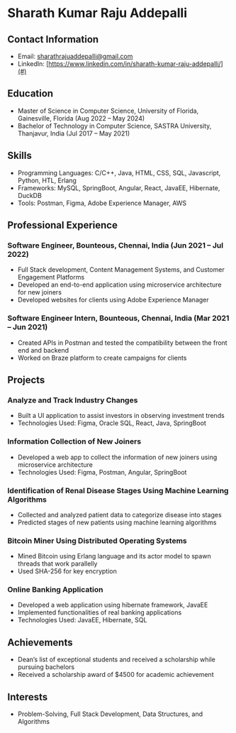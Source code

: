 # Sharath Kumar Raju Addepalli

## Contact Information
- Email: sharathrajuaddepalli@gmail.com
- LinkedIn: [https://www.linkedin.com/in/sharath-kumar-raju-addepalli/](#)

## Education
- Master of Science in Computer Science, University of Florida, Gainesville, Florida (Aug 2022 – May 2024)
- Bachelor of Technology in Computer Science, SASTRA University, Thanjavur, India (Jul 2017 – May 2021)

## Skills
- Programming Languages: C/C++, Java, HTML, CSS, SQL, Javascript, Python, HTL, Erlang
- Frameworks: MySQL, SpringBoot, Angular, React, JavaEE, Hibernate, DuckDB
- Tools: Postman, Figma, Adobe Experience Manager, AWS

## Professional Experience

### Software Engineer, Bounteous, Chennai, India (Jun 2021 – Jul 2022)
- Full Stack development, Content Management Systems, and Customer Engagement Platforms
- Developed an end-to-end application using microservice architecture for new joiners
- Developed websites for clients using Adobe Experience Manager

### Software Engineer Intern, Bounteous, Chennai, India (Mar 2021 – Jun 2021)
- Created APIs in Postman and tested the compatibility between the front end and backend
- Worked on Braze platform to create campaigns for clients

## Projects

### Analyze and Track Industry Changes
- Built a UI application to assist investors in observing investment trends
- Technologies Used: Figma, Oracle SQL, React, Java, SpringBoot

### Information Collection of New Joiners
- Developed a web app to collect the information of new joiners using microservice architecture
- Technologies Used: Figma, Postman, Angular, SpringBoot

### Identification of Renal Disease Stages Using Machine Learning Algorithms
- Collected and analyzed patient data to categorize disease into stages
- Predicted stages of new patients using machine learning algorithms

### Bitcoin Miner Using Distributed Operating Systems
- Mined Bitcoin using Erlang language and its actor model to spawn threads that work parallelly
- Used SHA-256 for key encryption

### Online Banking Application
- Developed a web application using hibernate framework, JavaEE
- Implemented functionalities of real banking applications
- Technologies Used: JavaEE, Hibernate, SQL

## Achievements
- Dean’s list of exceptional students and received a scholarship while pursuing bachelors
- Received a scholarship award of $4500 for academic achievement

## Interests
- Problem-Solving, Full Stack Development, Data Structures, and Algorithms
